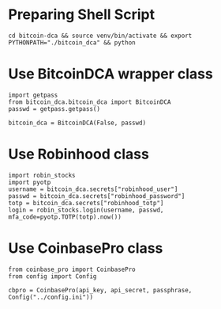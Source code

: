 # Preparing Shell Script
```
cd bitcoin-dca && source venv/bin/activate && export PYTHONPATH="./bitcoin_dca" && python
```

# Use BitcoinDCA wrapper class
```
import getpass
from bitcoin_dca.bitcoin_dca import BitcoinDCA
passwd = getpass.getpass()

bitcoin_dca = BitcoinDCA(False, passwd)
```

# Use Robinhood class
```
import robin_stocks
import pyotp
username = bitcoin_dca.secrets["robinhood_user"]
passwd = bitcoin_dca.secrets["robinhood_password"]
totp = bitcoin_dca.secrets["robinhood_totp"]
login = robin_stocks.login(username, passwd, mfa_code=pyotp.TOTP(totp).now())
```

# Use CoinbasePro class
```
from coinbase_pro import CoinbasePro
from config import Config

cbpro = CoinbasePro(api_key, api_secret, passphrase, Config("../config.ini"))
```

